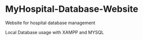 # MyHospital-Database-Website
Website for hospital database management

Local Database usage with XAMPP and MYSQL
